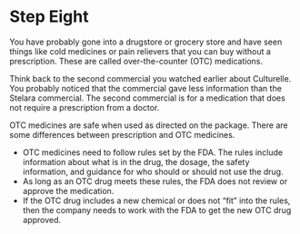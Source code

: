 # Step Eight

You have probably gone into a drugstore or grocery store and have seen things like cold medicines or pain relievers that you can buy without a prescription. These are called over-the-counter (OTC) medications.  

Think back to the second commercial you watched earlier about Culturelle. You probably noticed that the commercial gave less information than the Stelara commercial. The second commercial is for a medication that does not require a prescription from a doctor. 

OTC medicines are safe when used as directed on the package. There are some differences between prescription and OTC medicines.
- OTC medicines need to follow rules set by the FDA. The rules include information about what is in the drug, the dosage, the safety information, and guidance for who should or should not use the drug.
- As long as an OTC drug meets these rules, the FDA does not review or approve the medication.
- If the OTC drug includes a new chemical or does not “fit” into the rules, then the company needs to work with the FDA to get the new OTC drug approved.